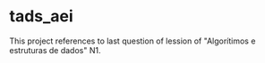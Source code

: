 # tads_aei
This project references to last question of lession of "Algorítimos e estruturas de dados" N1.
